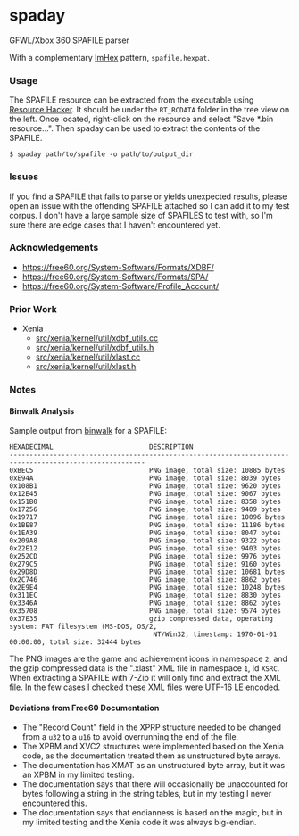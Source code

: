 # spaday

GFWL/Xbox 360 SPAFILE parser

With a complementary [ImHex](https://imhex.werwolv.net/) pattern, `spafile.hexpat`.

### Usage

The SPAFILE resource can be extracted from the executable using [Resource Hacker](https://www.angusj.com/resourcehacker/). It should be under the `RT_RCDATA` folder in the tree view on the left. Once located, right-click on the resource and select "Save *.bin resource...". Then spaday can be used to extract the contents of the SPAFILE.

```console
$ spaday path/to/spafile -o path/to/output_dir
```

### Issues

If you find a SPAFILE that fails to parse or yields unexpected results, please open an issue with the offending SPAFILE attached so I can add it to my test corpus. I don't have a large sample size of SPAFILES to test with, so I'm sure there are edge cases that I haven't encountered yet.

### Acknowledgements

* https://free60.org/System-Software/Formats/XDBF/
* https://free60.org/System-Software/Formats/SPA/
* https://free60.org/System-Software/Profile_Account/

### Prior Work

* Xenia
    - [src/xenia/kernel/util/xdbf_utils.cc](https://github.com/xenia-canary/xenia-canary/blob/canary_experimental/src/xenia/kernel/util/xdbf_utils.cc)
    - [src/xenia/kernel/util/xdbf_utils.h](https://github.com/xenia-canary/xenia-canary/blob/canary_experimental/src/xenia/kernel/util/xdbf_utils.h)
    - [src/xenia/kernel/util/xlast.cc](https://github.com/xenia-canary/xenia-canary/blob/canary_experimental/src/xenia/kernel/util/xlast.cc)
    - [src/xenia/kernel/util/xlast.h](https://github.com/xenia-canary/xenia-canary/blob/canary_experimental/src/xenia/kernel/util/xlast.h)

### Notes

#### Binwalk Analysis

Sample output from [binwalk](https://github.com/ReFirmLabs/binwalk) for a SPAFILE:

```console
HEXADECIMAL                        DESCRIPTION
--------------------------------------------------------------------------------------------------------
0xBEC5                             PNG image, total size: 10885 bytes
0xE94A                             PNG image, total size: 8039 bytes
0x108B1                            PNG image, total size: 9620 bytes
0x12E45                            PNG image, total size: 9067 bytes
0x151B0                            PNG image, total size: 8358 bytes
0x17256                            PNG image, total size: 9409 bytes
0x19717                            PNG image, total size: 10096 bytes
0x1BE87                            PNG image, total size: 11186 bytes
0x1EA39                            PNG image, total size: 8047 bytes
0x209A8                            PNG image, total size: 9322 bytes
0x22E12                            PNG image, total size: 9403 bytes
0x252CD                            PNG image, total size: 9976 bytes
0x279C5                            PNG image, total size: 9160 bytes
0x29D8D                            PNG image, total size: 10681 bytes
0x2C746                            PNG image, total size: 8862 bytes
0x2E9E4                            PNG image, total size: 10248 bytes
0x311EC                            PNG image, total size: 8830 bytes
0x3346A                            PNG image, total size: 8862 bytes
0x35708                            PNG image, total size: 9574 bytes
0x37E35                            gzip compressed data, operating system: FAT filesystem (MS-DOS, OS/2,
                                    NT/Win32, timestamp: 1970-01-01 00:00:00, total size: 32444 bytes
```

The PNG images are the game and achievement icons in namespace `2`, and the gzip compressed data is the ".xlast" XML file in namespace `1`, id `XSRC`. When extracting a SPAFILE with 7-Zip it will only find and extract the XML file. In the few cases I checked these XML files were UTF-16 LE encoded.

#### Deviations from Free60 Documentation

* The "Record Count" field in the XPRP structure needed to be changed from a `u32` to a `u16` to avoid overrunning the end of the file.
* The XPBM and XVC2 structures were implemented based on the Xenia code, as the documentation treated them as unstructured byte arrays.
* The documentation has XMAT as an unstructured byte array, but it was an XPBM in my limited testing.
* The documentation says that there will occasionally be unaccounted for bytes following a string in the string tables, but in my testing I never encountered this.
* The documentation says that endianness is based on the magic, but in my limited testing and the Xenia code it was always big-endian.
